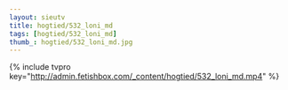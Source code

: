 ```yaml
--- 
layout: sieutv
title: hogtied/532_loni_md
tags: [hogtied/532_loni_md]
thumb_: hogtied/532_loni_md.jpg
---
```

{% include tvpro key="http://admin.fetishbox.com/_content/hogtied/532_loni_md.mp4" %} 
